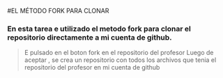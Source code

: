 
#EL MÉTODO FORK PARA CLONAR

### En esta tarea e utilizado el metodo fork para clonar el repositorio directamente a mi cuenta de github.
> E pulsado en el boton fork en el repositorio del  profesor
> Luego de aceptar , se crea un repositorio con todos los archivos que tenia el repositorio del profesor en mi cuenta de github

